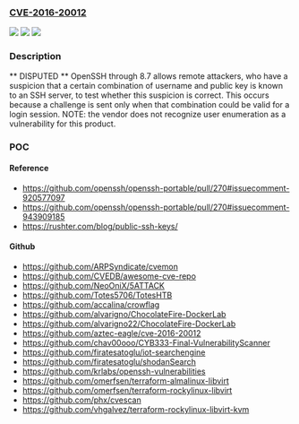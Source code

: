 ### [CVE-2016-20012](https://cve.mitre.org/cgi-bin/cvename.cgi?name=CVE-2016-20012)
![](https://img.shields.io/static/v1?label=Product&message=n%2Fa&color=blue)
![](https://img.shields.io/static/v1?label=Version&message=n%2Fa&color=blue)
![](https://img.shields.io/static/v1?label=Vulnerability&message=n%2Fa&color=brighgreen)

### Description

** DISPUTED ** OpenSSH through 8.7 allows remote attackers, who have a suspicion that a certain combination of username and public key is known to an SSH server, to test whether this suspicion is correct. This occurs because a challenge is sent only when that combination could be valid for a login session. NOTE: the vendor does not recognize user enumeration as a vulnerability for this product.

### POC

#### Reference
- https://github.com/openssh/openssh-portable/pull/270#issuecomment-920577097
- https://github.com/openssh/openssh-portable/pull/270#issuecomment-943909185
- https://rushter.com/blog/public-ssh-keys/

#### Github
- https://github.com/ARPSyndicate/cvemon
- https://github.com/CVEDB/awesome-cve-repo
- https://github.com/NeoOniX/5ATTACK
- https://github.com/Totes5706/TotesHTB
- https://github.com/accalina/crowflag
- https://github.com/alvarigno/ChocolateFire-DockerLab
- https://github.com/alvarigno22/ChocolateFire-DockerLab
- https://github.com/aztec-eagle/cve-2016-20012
- https://github.com/chav00ooo/CYB333-Final-VulnerabilityScanner
- https://github.com/firatesatoglu/iot-searchengine
- https://github.com/firatesatoglu/shodanSearch
- https://github.com/krlabs/openssh-vulnerabilities
- https://github.com/omerfsen/terraform-almalinux-libvirt
- https://github.com/omerfsen/terraform-rockylinux-libvirt
- https://github.com/phx/cvescan
- https://github.com/vhgalvez/terraform-rockylinux-libvirt-kvm

